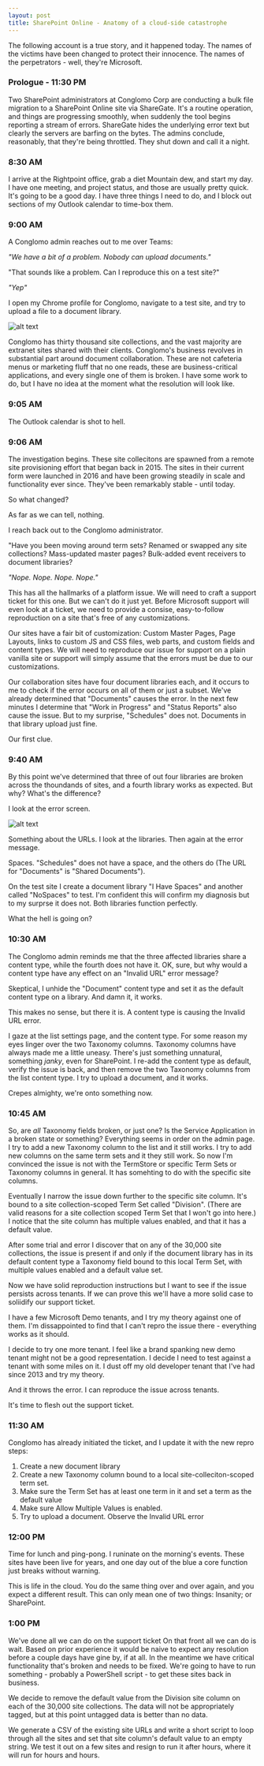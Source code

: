 ```yaml
---
layout: post
title: SharePoint Online - Anatomy of a cloud-side catastrophe
---
```


The following account is a true story, and it happened today. The names of the victims have been changed to protect their innocence. The names of the perpetrators - well, they're Microsoft.

### Prologue - 11:30 PM

Two SharePoint administrators at Conglomo Corp are conducting a bulk file migration to a SharePoint Online site via ShareGate. It's a routine operation, and things are progressing smoothly, when suddenly the tool begins reporting a stream of errors. ShareGate hides the underlying error text but clearly the servers are barfing on the bytes. The admins conclude, reasonably, that they're being throttled. They shut down and call it a night.

### 8:30 AM

I arrive at the Rightpoint office, grab a diet Mountain dew, and start my day. I have one meeting, and project status, and those are usually pretty quick. It's going to be a good day. I have three things I need to do, and I block out sections of my Outlook calendar to time-box them.

### 9:00 AM

A Conglomo admin reaches out to me over Teams:

*"We have a bit of a problem. Nobody can upload documents."*

"That sounds like a problem. Can I reproduce this on a test site?"

*"Yep"*

I open my Chrome profile for Conglomo, navigate to a test site, and try to upload a file to a document library.

![alt text](/images/anatomy/error.png "Error Text")

Conglomo has thirty thousand site collections, and the vast majority are extranet sites shared with their clients. Conglomo's business revolves in substantial part around document collaboration. These are not cafeteria menus or marketing fluff that no one reads, these are business-critical applications, and every single one of them is broken. I have some work to do, but I have no idea at the moment what the resolution will look like.

### 9:05 AM 

The Outlook calendar is shot to hell.

### 9:06 AM

The investigation begins. These site collecitons are spawned from a remote site provisioning effort that began back in 2015. The sites in their current form were launched in 2016 and have been growing steadily in scale and functionality ever since. They've been remarkably stable - until today.

So what changed?

As far as we can tell, nothing.

I reach back out to the Conglomo administrator.

"Have you been moving around term sets? Renamed or swapped any site collections? Mass-updated master pages? Bulk-added event receivers to document libraries?

*"Nope. Nope. Nope. Nope."*

This has all the hallmarks of a platform issue. We will need to craft a support ticket for this one. But we can't do it just yet. Before Microsoft support will even look at a ticket, we need to provide a consise, easy-to-follow reproduction on a site that's free of any customizations. 

Our sites have a fair bit of customization: Custom Master Pages, Page Layouts, links to custom JS and CSS files, web parts, and custom fields and content types. We will need to reproduce our issue for support on a plain vanilla site or support will simply assume that the errors must be due to our customizations.

Our collaboration sites have four document libraries each, and it occurs to me to check if the error occurs on all of them or just a subset. We've already determined that "Documents" causes the error. In the next few minutes I determine that "Work in Progress" and "Status Reports" also cause the issue. But to my surprise, "Schedules" does not. Documents in that library upload just fine.

Our first clue.

### 9:40 AM

By this point we've determined that three of out four libraries are broken across the thoundands of sites, and a fourth library works as expected. But why? What's the difference?

I look at the error screen.

![alt text](/images/anatomy/error.png "Error Text")

Something about the URLs. I look at the libraries. Then again at the error message.

Spaces. "Schedules" does not have a space, and the others do (The URL for "Documents" is "Shared Documents").

On the test site I create a document library "I Have Spaces" and another called "NoSpaces" to test. I'm confident this will confirm my diagnosis but to my surprse it does not. Both libraries function perfectly.

What the hell is going on?

### 10:30 AM

The Conglomo admin reminds me that the three affected libraries share a content type, while the fourth does not have it.  OK, sure, but why would a content type have any effect on an "Invalid URL" error message?

Skeptical, I unhide the "Document" content type and set it as the default content type on a library. And damn it, it works.

This makes no sense, but there it is. A content type is causing the Invalid URL error.

I gaze at the list settings page, and the content type. For some reason my eyes linger over the two Taxonomy columns.  Taxonomy columns have always made me a little uneasy. There's just something unnatural, something *janky*, even for SharePoint. I re-add the content type as default, verify the issue is back, and then remove the two Taxonomy columns from the list content type. I try to upload a document, and it works.

Crepes almighty, we're onto something now.

### 10:45 AM

So, are *all* Taxonomy fields broken, or just one? Is the Service Application in a broken state or something? Everything seems in order on the admin page. I try to add a new Taxonomy column to the list and it still works. I try to add new columns on the same term sets and it they still work. So now I'm convinced the issue is not with the TermStore or specific Term Sets or Taxonomy columns in general. It has somehting to do with the specific site columns.

Eventually I narrow the issue down further to the specific site column. It's bound to a site collection-scoped Term Set called "Division". (There are valid reasons for a site collection scoped Term Set that I won't go into here.)  I notice that the site column has multiple values enabled, and that it has a default value.

After some trial and error I discover that on any of the 30,000 site collections, the issue is present if and only if the document library has in its default content type a Taxonomy field bound to this local Term Set, with multiple values enabled and a default value set.

Now we have solid reproduction instructions but I want to see if the issue persists across tenants. If we can prove this we'll have a more solid case to soliidify our support ticket.

I have a few Microsoft Demo tenants, and I try my theory against one of them. I'm dissappointed to find that I can't repro the issue there - everything works as it should. 

I decide to try one more tenant. I feel like a brand spanking new demo tenant might not be a good representation. I decide I need to test against a tenant with some miles on it. I dust off my old developer tenant that I've had since 2013 and try my theory.

And it throws the error. I can reproduce the issue across tenants.

It's time to flesh out the support ticket.

### 11:30 AM

Conglomo has already initiated the ticket, and I update it with the new repro steps:
1. Create a new document library
2. Create a new Taxonomy column bound to a local site-colleciton-scoped term set.
3. Make sure the Term Set has at least one term in it and set a term as the default value
4. Make sure Allow Multiple Values is enabled.
5. Try to upload a document. Observe the Invalid URL error

### 12:00 PM

Time for lunch and ping-pong. I runinate on the morning's events. These sites have been live for years, and one day out of the blue a core function just breaks without warning.

This is life in the cloud. You do the same thing over and over again, and you expect a different result. This can only mean one of two things: Insanity; or SharePoint.

### 1:00 PM

We've done all we can do on the support ticket On that front all we can do is wait. Based on prior experience it would be naive to expect any resolution before a couple days have gine by, if at all.  In the meantime we have critical functionality that's broken and needs to be fixed. We're going to have to run something - probably a PowerShell script - to get these sites back in business.

We decide to remove the default value from the Division site column on each of the 30,000 site collections. The data will not be appropriately tagged, but at this point untagged data is better than no data.

We generate a CSV of the existing site URLs and write a short script to loop through all the sites and set that site column's default value to an empty string. We test it out on a few sites and resign to run it after hours, where it will run for hours and hours. 


